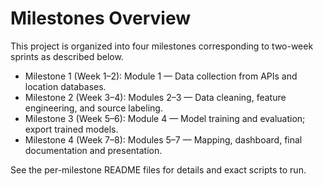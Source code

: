 # Milestones Overview

This project is organized into four milestones corresponding to two-week sprints as described below.

- Milestone 1 (Week 1–2): Module 1 — Data collection from APIs and location databases.
- Milestone 2 (Week 3–4): Modules 2–3 — Data cleaning, feature engineering, and source labeling.
- Milestone 3 (Week 5–6): Module 4 — Model training and evaluation; export trained models.
- Milestone 4 (Week 7–8): Modules 5–7 — Mapping, dashboard, final documentation and presentation.

See the per-milestone README files for details and exact scripts to run.
